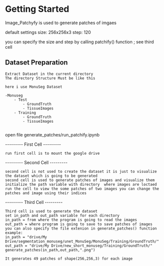 # Getting Started
Image_Patchyfy is used to generate patches of imgaes 

default settings
size: 256x256x3
step: 120

you can specify the size and step by calling patchify() function ; see third cell

## Dataset Preparation
```
Extract Dataset in the current directory
The directory Structure Must be like this

here i use MonuSeg Dataset

-Monuseg
    - Test
        - GroundTruth
        - TissueImages
    - Training
        - GroundTruth
        - TissueImages
 
```
 
open file
generate_patches/run_patchify.ipynb


--------- First Cell ---------
```
run first cell is to mount the google drive
```

--------- Second Cell ---------
```
second cell is not used to create the dataset it is just to visualize the dataset which is going to be generated
second cell is used to generate patches of images and visualize them
initialize the path variable with directory  where images are loctaed 
run the cell to view the some patches of two images you can change the patches and image using their indices

```

--------- Third Cell ---------
```
Third cell is used to generate the dataset
set in_path and out_path variable for each directory
in_path = from where the program is going to read the images
out_path = where program is going to save to save patches of images
you can also specify the file extenion in generate_patches() function
example:
in_path = "drive/My Drive/segmentation_monuseg/unet_MonuSeg/MonuSeg/Training/GroundTruth/"
out_path = "drive/My Drive/new_short_monuseg/Training/GroundTruth/"
generate_patches(in_path,out_path,".png")

It generates 49 patches of shape(256,256,3) for each image
```

